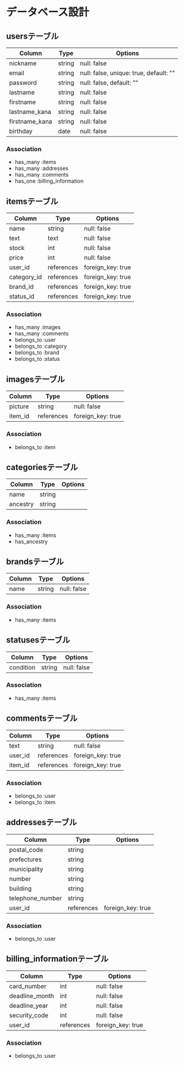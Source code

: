 # データベース設計

## usersテーブル
|Column|Type|Options|
|------|----|-------|
|nickname|string|null: false|
|email|string|null: false, unique: true, default: ""|
|password|string|null: false, default: ""|
|lastname|string|null: false|
|firstname|string|null: false|
|lastname_kana|string|null: false|
|firstname_kana|string|null: false|
|birthday|date|null: false|

### Association
- has_many :items
- has_many :addresses
- has_many :comments
- has_one :billing_information


## itemsテーブル
|Column|Type|Options|
|------|----|-------|
|name|string|null: false|
|text|text|null: false|
|stock|int|null: false|
|price|int|null: false|
|user_id|references|foreign_key: true|
|category_id|references|foreign_key: true|
|brand_id|references|foreign_key: true|
|status_id|references|foreign_key: true|

### Association
- has_many :images
- has_many :comments
- belongs_to :user
- belongs_to :category
- belongs_to :brand
- belongs_to :status


## imagesテーブル
|Column|Type|Options|
|------|----|-------|
|picture|string|null: false|
|item_id|references|foreign_key: true|

### Association
- belongs_to :item


## categoriesテーブル
|Column|Type|Options|
|------|----|-------|
|name|string||
|ancestry|string||

### Association
- has_many :items
- has_ancestry


## brandsテーブル
|Column|Type|Options|
|------|----|-------|
|name|string|null: false|

### Association
- has_many :items


## statusesテーブル
|Column|Type|Options|
|------|----|-------|
|condition|string|null: false|

### Association
- has_many :items


## commentsテーブル
|Column|Type|Options|
|------|----|-------|
|text|string|null: false|
|user_id|references|foreign_key: true|
|item_id|references|foreign_key: true|

### Association
- belongs_to :user
- belongs_to :item


## addressesテーブル
|Column|Type|Options|
|------|----|-------|
|postal_code|string||
|prefectures|string||
|municipality|string||
|number|string||
|building|string||
|telephone_number|string||
|user_id|references|foreign_key: true|

### Association
- belongs_to :user


## billing_informationテーブル
|Column|Type|Options|
|------|----|-------|
|card_number|int|null: false|
|deadline_month|int|null: false|
|deadline_year|int|null: false|
|security_code|int|null: false|
|user_id|references|foreign_key: true|

### Association
- belongs_to :user
